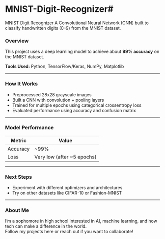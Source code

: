 # MNIST-Digit-Recognizer#
MNIST Digit Recognizer 
A Convolutional Neural Network (CNN) built to classify handwritten digits (0–9) from the MNIST dataset.

### Overview
This project uses a deep learning model to achieve about **99% accuracy** on the MNIST dataset.

**Tools Used:** Python, TensorFlow/Keras, NumPy, Matplotlib

---

### How It Works
- Preprocessed 28x28 grayscale images
- Built a CNN with convolution + pooling layers
- Trained for multiple epochs using categorical crossentropy loss
- Evaluated performance using accuracy and confusion matrix

---

###  Model Performance
| Metric | Value |
|--------|--------|
| Accuracy | ~99% |
| Loss | Very low (after ~5 epochs) |


---

### Next Steps
- Experiment with different optimizers and architectures  
- Try on other datasets like CIFAR-10 or Fashion-MNIST  

---

### About Me
I’m a sophomore in high school interested in AI, machine learning, and how tech can make a difference in the world.  
Follow my projects here or reach out if you want to collaborate!
